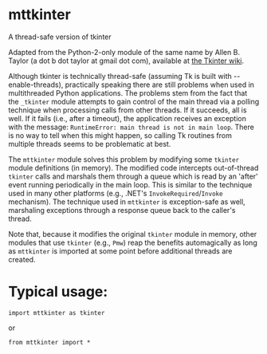 mttkinter
=========

A thread-safe version of tkinter

Adapted from the Python-2-only module of the same name by Allen
B. Taylor (a dot b dot taylor at gmail dot com), available at
[the Tkinter wiki](http://tkinter.unpythonic.net/wiki/mtTkinter).

Although tkinter is technically thread-safe (assuming Tk is built with --enable-threads), practically speaking there are still problems when used in multithreaded Python applications. The problems stem from the fact that the `_tkinter` module attempts to gain control of the main thread via a polling technique when processing calls from other threads. If it succeeds, all is well. If it fails (i.e., after a timeout), the application receives an exception with the message: `RuntimeError: main thread is not in main loop`. There is no way to tell when this might happen, so calling Tk routines from multiple threads seems to be problematic at best.

The `mttkinter` module solves this problem by modifying some `tkinter` module definitions (in memory). The modified code intercepts out-of-thread `tkinter` calls and marshals them through a queue which is read by an 'after' event running periodically in the main loop. This is similar to the technique used in many other platforms (e.g., .NET's `InvokeRequired`/`Invoke` mechanism). The technique used in `mttkinter` is exception-safe as well, marshaling exceptions through a response queue back to the caller's thread.

Note that, because it modifies the original `tkinter` module in
memory, other modules that use `tkinter` (e.g., `Pmw`) reap the
benefits automagically as long as `mttkinter` is imported at some
point before additional threads are created.

Typical usage:
===

    import mttkinter as tkinter

or

    from mttkinter import *
